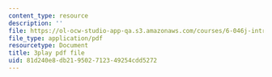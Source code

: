 ```yaml
---
content_type: resource
description: ''
file: https://ol-ocw-studio-app-qa.s3.amazonaws.com/courses/6-046j-introduction-to-algorithms-sma-5503-fall-2005/81d240e8db219502712349254cdd5272_whjt_N9uYFI.pdf
file_type: application/pdf
resourcetype: Document
title: 3play pdf file
uid: 81d240e8-db21-9502-7123-49254cdd5272
---
```

